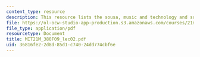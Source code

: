 ```yaml
---
content_type: resource
description: This resource lists the sousa, music and technology and sound.
file: https://ol-ocw-studio-app-production.s3.amazonaws.com/courses/21m-380-music-and-technology-contemporary-history-and-aesthetics-fall-2009/36816fe22d8d85d1c74024dd774cbf6e_MIT21M_380F09_lec02.pdf
file_type: application/pdf
resourcetype: Document
title: MIT21M_380F09_lec02.pdf
uid: 36816fe2-2d8d-85d1-c740-24dd774cbf6e
---
```

